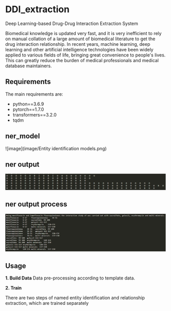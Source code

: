 # DDI_extraction
Deep Learning-based Drug-Drug Interaction Extraction System

Biomedical knowledge is updated very fast, and it is very inefficient to rely on manual collation of a large amount of biomedical literature to get the drug interaction relationship.
In recent years, machine learning, deep learning and other artificial intelligence technologies have been widely applied to various fields of life, bringing great convenience to people's lives. This can greatly reduce the burden of medical professionals and medical database maintainers.

## Requirements

The main requirements are:

  - python==3.6.9
  - pytorch==1.7.0
  - transformers==3.2.0
  - tqdm

## ner_model
 ![image](image/Entity identification models.png)
 
## ner output
 ![image](image/ner_output.png)

## ner output process
 ![image](image/process_nerout.png)
 
## Usage

**1. Build Data**
Data pre-processing according to template data.

**2. Train**

There are two steps of named entity identification and relationship extraction, which are trained separately
